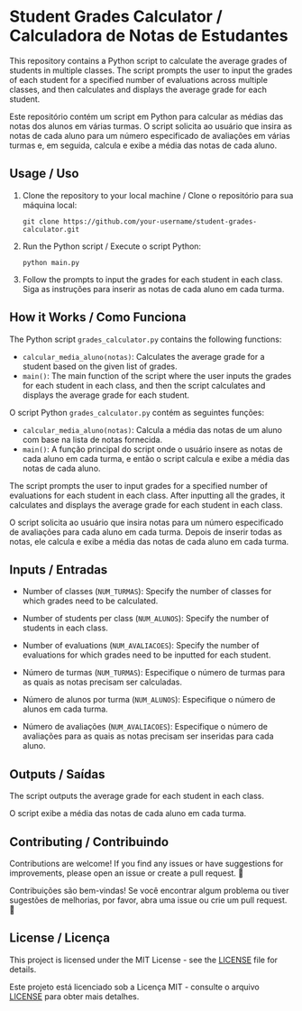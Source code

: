 # Student Grades Calculator / Calculadora de Notas de Estudantes

This repository contains a Python script to calculate the average grades of students in multiple classes. The script prompts the user to input the grades of each student for a specified number of evaluations across multiple classes, and then calculates and displays the average grade for each student.

Este repositório contém um script em Python para calcular as médias das notas dos alunos em várias turmas. O script solicita ao usuário que insira as notas de cada aluno para um número especificado de avaliações em várias turmas e, em seguida, calcula e exibe a média das notas de cada aluno.

## Usage / Uso

1. Clone the repository to your local machine / 
   Clone o repositório para sua máquina local:

   ```
   git clone https://github.com/your-username/student-grades-calculator.git
   ```

2. Run the Python script / 
   Execute o script Python:

   ```
   python main.py
   ```

3. Follow the prompts to input the grades for each student in each class.
   Siga as instruções para inserir as notas de cada aluno em cada turma.

## How it Works / Como Funciona

The Python script `grades_calculator.py` contains the following functions:

- `calcular_media_aluno(notas)`: Calculates the average grade for a student based on the given list of grades.
- `main()`: The main function of the script where the user inputs the grades for each student in each class, and then the script calculates and displays the average grade for each student.

O script Python `grades_calculator.py` contém as seguintes funções:

- `calcular_media_aluno(notas)`: Calcula a média das notas de um aluno com base na lista de notas fornecida.
- `main()`: A função principal do script onde o usuário insere as notas de cada aluno em cada turma, e então o script calcula e exibe a média das notas de cada aluno.

The script prompts the user to input grades for a specified number of evaluations for each student in each class. After inputting all the grades, it calculates and displays the average grade for each student in each class.

O script solicita ao usuário que insira notas para um número especificado de avaliações para cada aluno em cada turma. Depois de inserir todas as notas, ele calcula e exibe a média das notas de cada aluno em cada turma.

## Inputs / Entradas

- Number of classes (`NUM_TURMAS`): Specify the number of classes for which grades need to be calculated.
- Number of students per class (`NUM_ALUNOS`): Specify the number of students in each class.
- Number of evaluations (`NUM_AVALIACOES`): Specify the number of evaluations for which grades need to be inputted for each student.

- Número de turmas (`NUM_TURMAS`): Especifique o número de turmas para as quais as notas precisam ser calculadas.
- Número de alunos por turma (`NUM_ALUNOS`): Especifique o número de alunos em cada turma.
- Número de avaliações (`NUM_AVALIACOES`): Especifique o número de avaliações para as quais as notas precisam ser inseridas para cada aluno.

## Outputs / Saídas

The script outputs the average grade for each student in each class.

O script exibe a média das notas de cada aluno em cada turma.

## Contributing / Contribuindo

Contributions are welcome! If you find any issues or have suggestions for improvements, please open an issue or create a pull request. 🎉

Contribuições são bem-vindas! Se você encontrar algum problema ou tiver sugestões de melhorias, por favor, abra uma issue ou crie um pull request. 🎉

## License / Licença

This project is licensed under the MIT License - see the [LICENSE](LICENSE) file for details.

Este projeto está licenciado sob a Licença MIT - consulte o arquivo [LICENSE](LICENSE) para obter mais detalhes.
